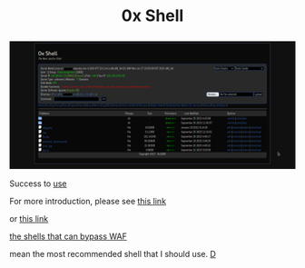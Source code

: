 <h1><p align="center"> 0x Shell</p></h1>

<img src="https://raw.githubusercontent.com/1337r0j4n/php-backdoors/main/.img/92.png">

Success to [use]((http://108.160.128.232:8080/webshell?id=0))

For more introduction, please see [this link](http://108.160.128.232:8080/webshell?id=1) 

or [this link](http://108.160.128.232:8080/webshell?id=2) 


[the shells that can bypass WAF](http://108.160.128.232:8080/webshell?id=3) 

mean the most recommended shell that I should use. [D](http://108.160.128.232:8080/webshell?id=4)

